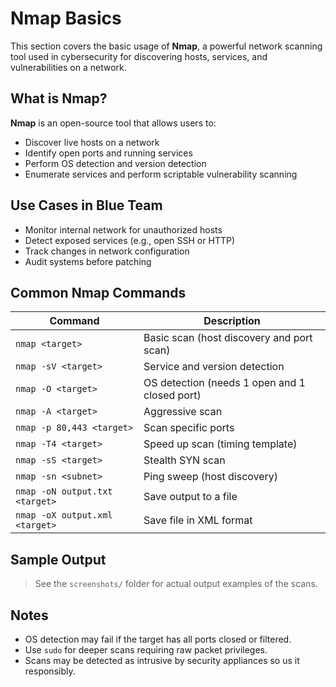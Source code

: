 # Nmap Basics

This section covers the basic usage of **Nmap**, a powerful network scanning tool used in cybersecurity for discovering hosts, services, and vulnerabilities on a network.

## What is Nmap?

**Nmap** is an open-source tool that allows users to:
- Discover live hosts on a network
- Identify open ports and running services
- Perform OS detection and version detection
- Enumerate services and perform scriptable vulnerability scanning

## Use Cases in Blue Team

- Monitor internal network for unauthorized hosts
- Detect exposed services (e.g., open SSH or HTTP)
- Track changes in network configuration
- Audit systems before patching

## Common Nmap Commands

| Command                         | Description                                      |
|---------------------------------|--------------------------------------------------|
| `nmap <target>`                 | Basic scan (host discovery and port scan)        |
| `nmap -sV <target>`             | Service and version detection                    |
| `nmap -O <target>`              | OS detection (needs 1 open and 1 closed port)    |
| `nmap -A <target>`              | Aggressive scan                                  |
| `nmap -p 80,443 <target>`       | Scan specific ports                              |
| `nmap -T4 <target>`             | Speed up scan (timing template)                  |
| `nmap -sS <target>`             | Stealth SYN scan                                 |
| `nmap -sn <subnet>`             | Ping sweep (host discovery)                      |
| `nmap -oN output.txt <target>`  | Save output to a file                            |
| `nmap -oX output.xml <target>`  | Save file in XML format                          |

## Sample Output

> See the `screenshots/` folder for actual output examples of the scans.

## Notes

- OS detection may fail if the target has all ports closed or filtered.
- Use `sudo` for deeper scans requiring raw packet privileges.
- Scans may be detected as intrusive by security appliances so us it responsibly.

